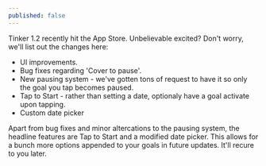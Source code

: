 ```yaml
---
published: false
---
```


Tinker 1.2 recently hit the App Store. Unbelievable excited? Don't worry, we'll list out the changes here:

- UI improvements.
- Bug fixes regarding 'Cover to pause'.
- New pausing system - we've gotten tons of request to have it so only the goal you tap becomes paused.
- Tap to Start - rather than setting a date, optionaly have a goal activate upon tapping.
- Custom date picker

Apart from bug fixes and minor altercations to the pausing system, the headline features are Tap to Start and a modified date picker. This allows for a bunch more options appended to your goals in future updates. It'll recure to you later.



